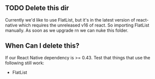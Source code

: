 ## TODO Delete this dir

Currently we'd like to use FlatList, but it's in the latest version of react-native which requires the unreleased v16 of react.
So importing FlatList manually. As soon as we upgrade rn we can nuke this folder.

## When Can I delete this?

If our React Native dependency is >= 0.43.
Test that things that use the following still work:
* FlatList
